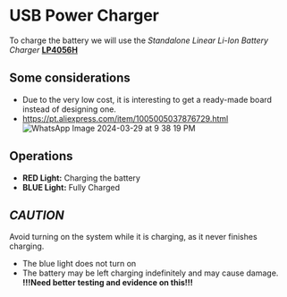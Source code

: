 # USB Power Charger
To charge the battery we will use the _Standalone Linear Li-Ion Battery Charger_ **[LP4056H](https://pdf1.alldatasheet.com/datasheet-pdf/view/1244036/POWER/LP4056H.html)**

## Some considerations
- Due to the very low cost, it is interesting to get a ready-made board instead of designing one.
- https://pt.aliexpress.com/item/1005005037876729.html
![WhatsApp Image 2024-03-29 at 9 38 19 PM](https://github.com/Vininess/USB-Charger-to-2x-AA-batteries/assets/35041490/e1a75315-ccf7-4bc2-9f5b-087796a2d97b)

## Operations
- **RED Light:** Charging the battery
- **BLUE Light:** Fully Charged

## _CAUTION_
Avoid turning on the system while it is charging, as it never finishes charging.
- The blue light does not turn on
- The battery may be left charging indefinitely and may cause damage.
**!!!Need better testing and evidence on this!!!**
